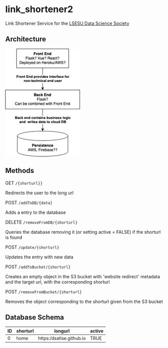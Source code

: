 # link_shortener2

Link Shortener Service for the [LSESU Data Science Society](https://dsatlse.githu.bio)

## Architecture

![](LinkShortener.png)


## Methods

GET `/{shorturl}}`

Redirects the user to the long url

POST `/addToDB/{data}`

Adds a entry to the database

DELETE `/removeFromDB/{shorturl}`

Queries the database removing it (or setting active = FALSE) if the shorturl is found

POST `/update/{shorturl}`

Updates the entry with new data

POST `/addToBucket/{shorturl}`

Creates an empty object in the S3 bucket with 'website redirect' metadata and the target url, with the corresponding shorturl

POST `/removeFromBucket/{shorturl}`

Removes the object corresponding to the shorturl given from the S3 bucket

## Database Schema

| ID  | shorturl | longurl | active|
| --  | -- | -- | -- |
| 0 | home | https:/dsatlse.github.io | TRUE |
